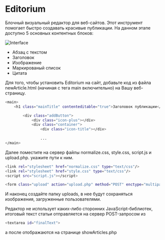 # Editorium

Блочный визуальный редактор для веб-сайтов. Этот инструмент помогает быстро создавать красивые публикации. На данном этапе доступно 5 основных контентных блоков: 

![Interface](https://pp.vk.me/c631227/v631227841/2e75/JZWvH_QJnHk.jpg "Interface")

  - Абзац с текстом 
  - Заголовок
  - Изображение
  - Маркированый список
  - Цитата

Для того, чтобы установить Editorium на сайт, добавьте код из файла newArticle.html (начиная с тега main включительно) на Вашу веб-страницу. 

```sh
<main>
    <h1 class="mainTitle" contenteditable="true">Заголовок публикации</h1>

		<div class="addButton">
			<div class="icon-plus"></div>
			<div class="container">
				<div class="icon-title"></div>
				
				...
</main>
```

Далее поместите на сервер файлы normalize.css,  style.css, script.js и upload.php. укажите пути к ним. 

```sh
<link rel="stylesheet" href="normalize.css" type="text/css"/>
<link rel="stylesheet" href="style.css" type="text/css"/>
<script src="script.js"></script>
```

```sh
<form class="upload" action="upload.php" method="POST" enctype="multipart/form-data">
```

И наконец создайте папку uploads, в нее будут сохраняться изображения, загруженные пользователями.

Редактор не использует каких-либо сторонних JavaScript-библиотек, итоговый текст статьи отправляется на сервер POST-запросом из 

```sh
<textarea id="finalText">
```

а после отображаются на странице showArticles.php
